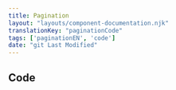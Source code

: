 ```yaml
---
title: Pagination
layout: "layouts/component-documentation.njk"
translationKey: "paginationCode"
tags: ['paginationEN', 'code']
date: "git Last Modified"
---
```


## Code